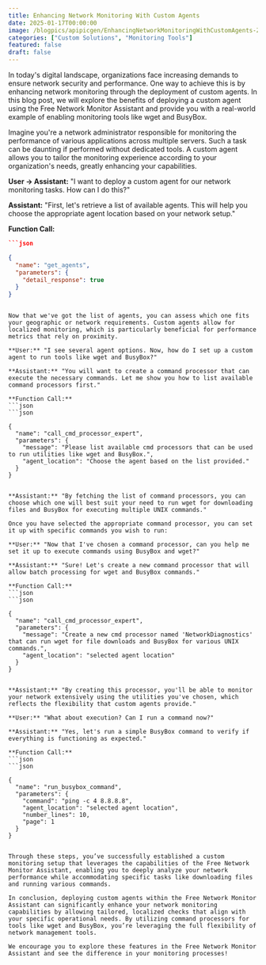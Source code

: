 ```yaml
---
title: Enhancing Network Monitoring With Custom Agents
date: 2025-01-17T00:00:00
image: /blogpics/apipicgen/EnhancingNetworkMonitoringWithCustomAgents-ZAH9GWJUK6.jpg
categories: ["Custom Solutions", "Monitoring Tools"]
featured: false
draft: false
---
```

In today's digital landscape, organizations face increasing demands to ensure network security and performance. One way to achieve this is by enhancing network monitoring through the deployment of custom agents. In this blog post, we will explore the benefits of deploying a custom agent using the Free Network Monitor Assistant and provide you with a real-world example of enabling monitoring tools like wget and BusyBox.

Imagine you're a network administrator responsible for monitoring the performance of various applications across multiple servers. Such a task can be daunting if performed without dedicated tools. A custom agent allows you to tailor the monitoring experience according to your organization's needs, greatly enhancing your capabilities.

**User → Assistant:** "I want to deploy a custom agent for our network monitoring tasks. How can I do this?"

**Assistant:** "First, let's retrieve a list of available agents. This will help you choose the appropriate agent location based on your network setup."

**Function Call:**
```json
```json

{
  "name": "get_agents",
  "parameters": {
    "detail_response": true
  }
}
```
```

Now that we've got the list of agents, you can assess which one fits your geographic or network requirements. Custom agents allow for localized monitoring, which is particularly beneficial for performance metrics that rely on proximity.

**User:** "I see several agent options. Now, how do I set up a custom agent to run tools like wget and BusyBox?"

**Assistant:** "You will want to create a command processor that can execute the necessary commands. Let me show you how to list available command processors first."

**Function Call:**
```json
```json

{
  "name": "call_cmd_processor_expert",
  "parameters": {
    "message": "Please list available cmd processors that can be used to run utilities like wget and BusyBox.",
    "agent_location": "Choose the agent based on the list provided."
  }
}
```
```

**Assistant:** "By fetching the list of command processors, you can choose which one will best suit your need to run wget for downloading files and BusyBox for executing multiple UNIX commands."

Once you have selected the appropriate command processor, you can set it up with specific commands you wish to run:

**User:** "Now that I've chosen a command processor, can you help me set it up to execute commands using BusyBox and wget?"

**Assistant:** "Sure! Let's create a new command processor that will allow batch processing for wget and BusyBox commands."

**Function Call:**
```json
```json

{
  "name": "call_cmd_processor_expert",
  "parameters": {
    "message": "Create a new cmd processor named 'NetworkDiagnostics' that can run wget for file downloads and BusyBox for various UNIX commands.",
    "agent_location": "selected agent location"
  }
}
```
```

**Assistant:** "By creating this processor, you'll be able to monitor your network extensively using the utilities you've chosen, which reflects the flexibility that custom agents provide."

**User:** "What about execution? Can I run a command now?"

**Assistant:** "Yes, let's run a simple BusyBox command to verify if everything is functioning as expected."

**Function Call:**
```json
```json

{
  "name": "run_busybox_command",
  "parameters": {
    "command": "ping -c 4 8.8.8.8",
    "agent_location": "selected agent location",
    "number_lines": 10,
    "page": 1
  }
}
```
```

Through these steps, you’ve successfully established a custom monitoring setup that leverages the capabilities of the Free Network Monitor Assistant, enabling you to deeply analyze your network performance while accommodating specific tasks like downloading files and running various commands.

In conclusion, deploying custom agents within the Free Network Monitor Assistant can significantly enhance your network monitoring capabilities by allowing tailored, localized checks that align with your specific operational needs. By utilizing command processors for tools like wget and BusyBox, you’re leveraging the full flexibility of network management tools.

We encourage you to explore these features in the Free Network Monitor Assistant and see the difference in your monitoring processes!